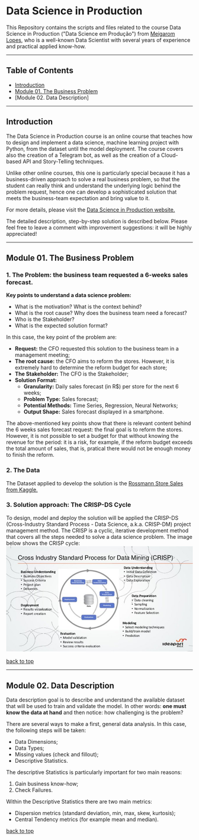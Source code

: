 # Data Science in Production
This Repository contains the scripts and files related to the course Data Science in Production ("Data Science em Produção") from [Meigarom Lopes](https://github.com/Meigarom), who is a well-known Data Scientist with several years of experience and practical applied know-how.

---

## Table of Contents
- [Introduction](#introduction)
- [Module 01. The Business Problem](#module-01-the-business-problem)
- [Module 02. Data Description]

---

## Introduction
The Data Science in Production course is an online course that teaches how to design and implement a data science, machine learning project with Python, from the dataset until the model deployment. The course covers also the creation of a Telegram bot, as well as the creation of a Cloud-based API and Story-Telling techniques.

Unlike other online courses, this one is particularly special because it has a business-driven approach to solve a real business problem, so that the student can really think and understand the underlying logic behind the problem request, hence one can develop a sophisticated solution that meets the business-team expectation and bring value to it.

For more details, please visit the [Data Science in Production website.](https://sejaumdatascientist.com/como-ser-um-data-scientist/)

The detailed description, step-by-step solution is described below.
Please feel free to leave a comment with improvement suggestions: it will be highly appreciated!

---

## Module 01. The Business Problem
### 1. The Problem: the business team requested a 6-weeks sales forecast.

**Key points to understand a data science problem:**
- What is the motivation? What is the context behind?
- What is the root cause? Why does the business team need a forecast?
- Who is the Stakeholder?
- What is the expected solution format?

In this case, the key point of the problem are:
- **Request:** the CFO requested this solution to the business team in a management meeting;
- **The root cause:** the CFO aims to reform the stores. However, it is extremely hard to determine the reform budget for each store;
- **The Stakeholder:** The CFO is the Stakeholder;
- **Solution Format:**
    - **Granularity:** Daily sales forecast (in R$) per store for the next 6 weeks;
    - **Problem Type:** Sales forecast;
    - **Potential Methods:** Time Series, Regression, Neural Networks;
    - **Output Shape:** Sales forecast displayed in a smartphone.

The above-mentioned key points show that there is relevant content behind the 6 weeks sales forecast request: the final goal is to reform the stores. However, it is not possible to set a budget for that without knowing the revenue for the period: it is a risk, for example, if the reform budget exceeds the total amount of sales, that is, pratical there would not be enough money to finish the reform.

### 2. The Data
The Dataset applied to develop the solution is the [Rossmann Store Sales from Kaggle.](https://www.kaggle.com/c/rossmann-store-sales/data)

### 3. Solution approach: The CRISP-DS Cycle
To design, model and deploy the solution will be applied the CRISP-DS (Cross-Industry Standard Process - Data Science, a.k.a. CRISP-DM) project management method.
The CRISP is a cyclic, iterative development method that covers all the steps needed to solve a data science problem. The image below shows the CRISP cycle:
![](img/CRISP.jpg)

[back to top](#table-of-contents)

---

## Module 02. Data Description
Data description goal is to describe and understand the available dataset that will be used to train and validate the model. In other words: **one must know the data at hand** and then notice: how challenging is the problem?

There are several ways to make a first, general data analysis. In this case, the following steps will be taken:
- Data Dimensions;
- Data Types;
- Missing values (check and fillout);
- Descriptive Statistics.

The descriptive Statistics is particularly important for two main reasons:
1. Gain business know-how;
2. Check Failures.

Within the Descriptive Statistics there are two main metrics:
- Dispersion metrics (standard deviation, min, max, skew, kurtosis);
- Central Tendency metrics (for example mean and median).



[back to top](#table-of-contents)
